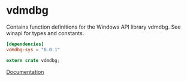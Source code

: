 # vdmdbg #
Contains function definitions for the Windows API library vdmdbg. See winapi for types and constants.

```toml
[dependencies]
vdmdbg-sys = "0.0.1"
```

```rust
extern crate vdmdbg;
```

[Documentation](https://retep998.github.io/doc/winapi/vdmdbg/)
